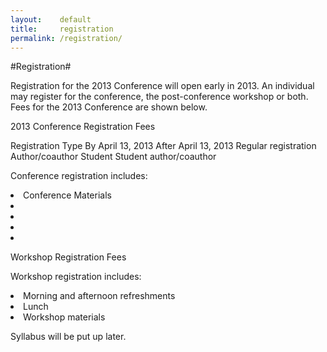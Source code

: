 ```yaml
---
layout:    default
title:     registration
permalink: /registration/
---
```


#Registration#

Registration for the 2013 Conference will open early in 2013. An individual may register for the conference, 
the post-conference workshop or both. Fees for the 2013 Conference are shown below.

2013 Conference Registration Fees

Registration Type	       By April 13, 2013	After April 13, 2013
Regular registration	       
Author/coauthor	
Student	
Student author/coauthor	

Conference registration includes:

<li>Conference Materials</li>
<li></li>
<li></li>
<li></li>
<li></li>

Workshop Registration Fees


Workshop registration includes:
<li>Morning and afternoon refreshments</li>
<li>Lunch</li>
<li>Workshop materials</li>

Syllabus will be put up later.
